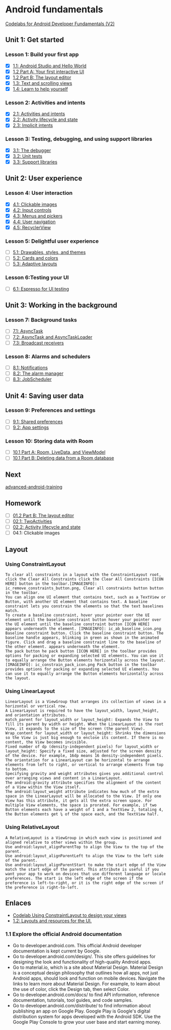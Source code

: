 # Android fundamentals

[Codelabs for Android Developer Fundamentals (V2)](https://developer.android.com/courses/fundamentals-training/toc-v2)

## Unit 1: Get started

### Lesson 1: Build your first app

- [X] [1.1: Android Studio and Hello World](https://codelabs.developers.google.com/codelabs/android-training-hello-world/index.html?index=..%2F..%2Fandroid-training#0)
- [X] [1.2 Part A: Your first interactive UI](https://codelabs.developers.google.com/codelabs/android-training-layout-editor-part-a/index.html?index=..%2F..%2Fandroid-training#0)
- [X] [1.2 Part B: The layout editor](https://codelabs.developers.google.com/codelabs/android-training-layout-editor-part-b/index.html?index=..%2F..%2Fandroid-training#0)
- [X] [1.3: Text and scrolling views](https://codelabs.developers.google.com/codelabs/android-training-text-and-scrolling-views/index.html?index=..%2F..%2Fandroid-training#0)
- [X] [1.4: Learn to help yourself](https://codelabs.developers.google.com/codelabs/android-training-available-resources/index.html?index=..%2F..%2Fandroid-training#0)

### Lesson 2: Activities and intents

- [X] [2.1: Activities and intents](https://codelabs.developers.google.com/codelabs/android-training-create-an-activity/index.html?index=..%2F..%2Fandroid-training#0)
- [X] [2.2: Activity lifecycle and state](https://codelabs.developers.google.com/codelabs/android-training-activity-lifecycle-and-state/index.html?index=..%2F..%2Fandroid-training#0)
- [X] [2.3: Implicit intents](https://codelabs.developers.google.com/codelabs/android-training-activity-with-implicit-intent/index.html?index=..%2F..%2Fandroid-training#0)

### Lesson 3: Testing, debugging, and using support libraries

- [X] [3.1: The debugger](https://codelabs.developers.google.com/codelabs/android-training-using-debugger/index.html?index=..%2F..%2Fandroid-training#0)
- [X] [3.2: Unit tests](https://codelabs.developers.google.com/codelabs/android-training-unit-tests/index.html?index=..%2F..%2Fandroid-training#0)
- [X] [3.3: Support libraries](https://codelabs.developers.google.com/codelabs/android-training-support-libraries/index.html?index=..%2F..%2Fandroid-training#0)

## Unit 2: User experience

### Lesson 4: User interaction

- [X] [4.1: Clickable images](https://codelabs.developers.google.com/codelabs/android-training-clickable-images/index.html?index=..%2F..%2Fandroid-training#0)
- [X] [4.2: Input controls](https://codelabs.developers.google.com/codelabs/android-training-input-controls/index.html?index=..%2F..%2Fandroid-training#0)
- [X] [4.3: Menus and pickers](https://codelabs.developers.google.com/codelabs/android-training-menus-and-pickers/index.html?index=..%2F..%2Fandroid-training#0)
- [X] [4.4: User navigation](https://codelabs.developers.google.com/codelabs/android-training-provide-user-navigation/index.html?index=..%2F..%2Fandroid-training#0)
- [X] [4.5: RecyclerView](https://codelabs.developers.google.com/codelabs/android-training-create-recycler-view/index.html?index=..%2F..%2Fandroid-training#0)

### Lesson 5: Delightful user experience

- [ ] [5.1: Drawables, styles, and themes](https://codelabs.developers.google.com/codelabs/android-training-drawables-styles-and-themes/index.html?index=..%2F..%2Fandroid-training#0)
- [ ] [5.2: Cards and colors](https://codelabs.developers.google.com/codelabs/android-training-cards-and-colors/index.html?index=..%2F..%2Fandroid-training#0)
- [ ] [5.3: Adaptive layouts](https://codelabs.developers.google.com/codelabs/android-training-adaptive-layouts/index.html?index=..%2F..%2Fandroid-training#0)

### Lesson 6:Testing your UI

- [ ] [6.1: Espresso for UI testing](https://codelabs.developers.google.com/codelabs/android-training-espresso-for-ui-testing/index.html?index=..%2F..%2Fandroid-training#0)

## Unit 3: Working in the background

### Lesson 7: Background tasks

- [ ] [7.1: AsyncTask](https://codelabs.developers.google.com/codelabs/android-training-create-asynctask/index.html?index=..%2F..%2Fandroid-training#0)
- [ ] [7.2: AsyncTask and AsyncTaskLoader](https://codelabs.developers.google.com/codelabs/android-training-asynctask-asynctaskloader/index.html?index=..%2F..%2Fandroid-training#0)
- [ ] [7.3: Broadcast receivers](https://codelabs.developers.google.com/codelabs/android-training-broadcast-receivers/index.html?index=..%2F..%2Fandroid-training#0)

### Lesson 8: Alarms and schedulers

- [ ] [8.1: Notifications](https://codelabs.developers.google.com/codelabs/android-training-notifications/index.html?index=..%2F..%2Fandroid-training#0)
- [ ] [8.2: The alarm manager](https://codelabs.developers.google.com/codelabs/android-training-alarm-manager/index.html?index=..%2F..%2Fandroid-training#0)
- [ ] [8.3: JobScheduler](https://codelabs.developers.google.com/codelabs/android-training-job-scheduler/index.html?index=..%2F..%2Fandroid-training#0)

## Unit 4: Saving user data

### Lesson 9: Preferences and settings

- [ ] [9.1: Shared preferences](https://codelabs.developers.google.com/codelabs/android-training-shared-preferences/index.html?index=..%2F..%2Fandroid-training#0)
- [ ] [9.2: App settings](https://codelabs.developers.google.com/codelabs/android-training-adding-settings-to-app/index.html?index=..%2F..%2Fandroid-training#0)

### Lesson 10: Storing data with Room

- [ ] [10.1 Part A: Room, LiveData, and ViewModel](https://codelabs.developers.google.com/codelabs/android-training-livedata-viewmodel/index.html?index=..%2F..%2Fandroid-training#0)
- [ ] [10.1 Part B: Deleting data from a Room database](https://codelabs.developers.google.com/codelabs/android-training-room-delete-data/index.html?index=..%2F..%2Fandroid-training#0)

## Next

[advanced-android-training](https://codelabs.developers.google.com/advanced-android-training/)

## Homework

- [ ] [01.2 Part B: The layout editor](https://codelabs.developers.google.com/codelabs/android-training-layout-editor-part-b/#9)
- [ ] [02.1: TwoActivities](https://codelabs.developers.google.com/codelabs/android-training-layout-editor-part-b/#9)
- [ ] [02.2: Activity lifecycle and state](https://codelabs.developers.google.com/codelabs/android-training-activity-lifecycle-and-state/index.html?index=..%2F..%2Fandroid-training#5)
- [ ] 04.1: Clickable images

## Layout

### Using ConstraintLayout

    To clear all constraints in a layout with the ConstraintLayout root, click the Clear All Constraints click the Clear All Constraints [ICON HERE] button in the toolbar.[IMAGEINFO]: ic_remove_constraints_button.png, Clear all constraints button button in the toolbar.
    You can align one UI element that contains text, such as a TextView or Button, with another UI element that contains text. A baseline constraint lets you constrain the elements so that the text baselines match.
    To create a baseline constraint, hover your pointer over the UI element until the baseline constraint button hover your pointer over the UI element until the baseline constraint button [ICON HERE] appears underneath the element. [IMAGEINFO]: ic_ab_baseline_icon.png Baseline constraint button. Click the baseline constraint button. The baseline handle appears, blinking in green as shown in the animated figure. Click and drag a baseline constraint line to the baseline of the other element. appears underneath the element.
    The pack button he pack button [ICON HERE] in the toolbar provides options for packing or expanding selected UI elements. You can use it to equally arrange the Button elements horizontally across the layout.[IMAGEINFO]: ic_constrain_pack_icon.png Pack button in the toolbar provides options for packing or expanding selected UI elements. You can use it to equally arrange the Button elements horizontally across the layout.

### Using LinearLayout

    LinearLayout is a ViewGroup that arranges its collection of views in a horizontal or vertical row.
    A LinearLayout is required to have the layout_width, layout_height, and orientation attributes.
    match_parent for layout_width or layout_height: Expands the View to fill its parent by width or height. When the LinearLayout is the root View, it expands to the size of the screen (the parent View).
    Wrap_content for layout_width or layout_height: Shrinks the dimensions so the View is just big enough to enclose its content. If there is no content, the View becomes invisible.
    Fixed number of dp (density-independent pixels) for layout_width or layout_height: Specify a fixed size, adjusted for the screen density of the device. For example, 16dp means 16 density-independent pixels.
    The orientation for a LinearLayout can be horizontal to arrange elements from left to right, or vertical to arrange elements from top to bottom.
    Specifying gravity and weight attributes gives you additional control over arranging views and content in a LinearLayout.
    The android:gravity attribute specifies the alignment of the content of a View within the View itself.
    The android:layout_weight attribute indicates how much of the extra space in the LinearLayout will be allocated to the View. If only one View has this attribute, it gets all the extra screen space. For multiple View elements, the space is prorated. For example, if two Button elements each have a weight of 1 and a TextView 2, totaling 4, the Button elements get ¼ of the space each, and the TextView half.

### Using RelativeLayout

    A RelativeLayout is a ViewGroup in which each view is positioned and aligned relative to other views within the group.
    Use android:layout_alignParentTop to align the View to the top of the parent.
    Use android:layout_alignParentLeft to align the View to the left side of the parent.
    Use android:layout_alignParentStart to make the start edge of the View match the start edge of the parent. This attribute is useful if you want your app to work on devices that use different language or locale preferences. The start is the left edge of the screen if the preference is left-to-right, or it is the right edge of the screen if the preference is right-to-left.

## Enlaces

- [Codelab Using ConstraintLayout to design your views](https://codelabs.developers.google.com/codelabs/constraint-layout/index.html)
- [1.2: Layouts and resources for the UI.](https://google-developer-training.github.io/android-developer-fundamentals-course-concepts-v2/unit-1-get-started/lesson-1-build-your-first-app/1-2-c-layouts-and-resources-for-the-ui/1-2-c-layouts-and-resources-for-the-ui.html)

### 1.1 Explore the official Android documentation

- Go to developer.android.com. This official Android developer documentation is kept current by Google.
- Go to developer.android.com/design/. This site offers guidelines for designing the look and functionality of high-quality Android apps.
- Go to material.io, which is a site about Material Design. Material Design is a conceptual design philosophy that outlines how all apps, not just Android apps, should look and function on mobile devices. Navigate the links to learn more about Material Design. For example, to learn about the use of color, click the Design tab, then select Color.
- Go to developer.android.com/docs/ to find API information, reference documentation, tutorials, tool guides, and code samples.
- Go to developer.android.com/distribute/ to find information about publishing an app on Google Play. Google Play is Google's digital distribution system for apps developed with the Android SDK. Use the Google Play Console to grow your user base and start earning money.
